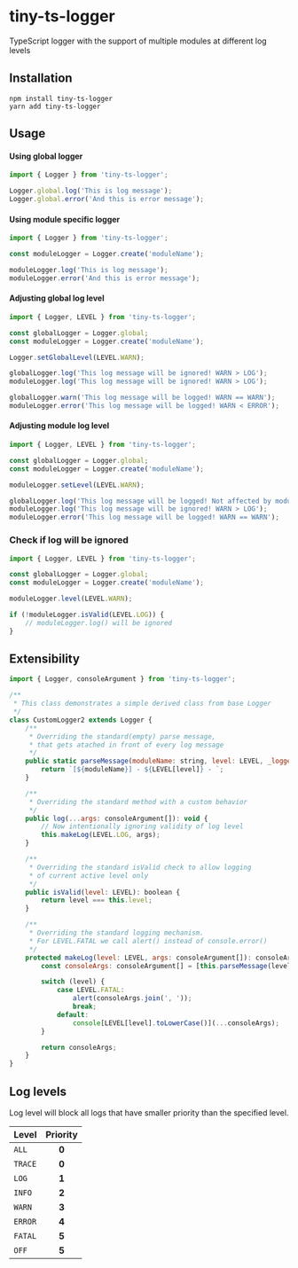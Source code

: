 # tiny-ts-logger
TypeScript logger with the support of multiple modules at different log levels

## Installation
```
npm install tiny-ts-logger
yarn add tiny-ts-logger
```

## Usage

#### Using global logger
```javascript
import { Logger } from 'tiny-ts-logger';

Logger.global.log('This is log message');
Logger.global.error('And this is error message');
```

#### Using module specific logger

```javascript
import { Logger } from 'tiny-ts-logger';

const moduleLogger = Logger.create('moduleName');

moduleLogger.log('This is log message');
moduleLogger.error('And this is error message');
```

#### Adjusting global log level
```javascript
import { Logger, LEVEL } from 'tiny-ts-logger';

const globalLogger = Logger.global;
const moduleLogger = Logger.create('moduleName');

Logger.setGlobalLevel(LEVEL.WARN);

globalLogger.log('This log message will be ignored! WARN > LOG');
moduleLogger.log('This log message will be ignored! WARN > LOG');

globalLogger.warn('This log message will be logged! WARN == WARN');
moduleLogger.error('This log message will be logged! WARN < ERROR');
```

#### Adjusting module log level
```javascript
import { Logger, LEVEL } from 'tiny-ts-logger';

const globalLogger = Logger.global;
const moduleLogger = Logger.create('moduleName');

moduleLogger.setLevel(LEVEL.WARN);

globalLogger.log('This log message will be logged! Not affected by module level');
moduleLogger.log('This log message will be ignored! WARN > LOG');
moduleLogger.error('This log message will be logged! WARN == WARN');
```

### Check if log will be ignored
```javascript
import { Logger, LEVEL } from 'tiny-ts-logger';

const globalLogger = Logger.global;
const moduleLogger = Logger.create('moduleName');

moduleLogger.level(LEVEL.WARN);

if (!moduleLogger.isValid(LEVEL.LOG)) {
    // moduleLogger.log() will be ignored
}
```

## Extensibility
```javascript
import { Logger, consoleArgument } from 'tiny-ts-logger';

/**
 * This class demonstrates a simple derived class from base Logger
 */
class CustomLogger2 extends Logger {
    /**
     * Overriding the standard(empty) parse message,
     * that gets atached in front of every log message
     */
    public static parseMessage(moduleName: string, level: LEVEL, _logger: CustomLogger2): string {
        return `[${moduleName}] - ${LEVEL[level]} - `;
    }

    /**
     * Overriding the standard method with a custom behavior
     */
    public log(...args: consoleArgument[]): void {
        // Now intentionally ignoring validity of log level
        this.makeLog(LEVEL.LOG, args);
    }

    /**
     * Overriding the standard isValid check to allow logging
     * of current active level only
     */
    public isValid(level: LEVEL): boolean {
        return level === this.level;
    }

    /**
     * Overriding the standard logging mechanism.
     * For LEVEL.FATAL we call alert() instead of console.error()
     */
    protected makeLog(level: LEVEL, args: consoleArgument[]): consoleArgument[] {
        const consoleArgs: consoleArgument[] = [this.parseMessage(level), ...args];

        switch (level) {
            case LEVEL.FATAL:
                alert(consoleArgs.join(', '));
                break;
            default:
                console[LEVEL[level].toLowerCase()](...consoleArgs);
        }

        return consoleArgs;
    }
}
```

## Log levels
Log level will block all logs that have smaller priority than the specified level.

| Level      | Priority   |
|------------| :---------:|
| `ALL`      | **0**      |
| `TRACE`    | **0**      |
| `LOG`      | **1**      |
| `INFO`     | **2**      |
| `WARN`     | **3**      |
| `ERROR`    | **4**      |
| `FATAL`    | **5**      |
| `OFF`      | **5**      |
